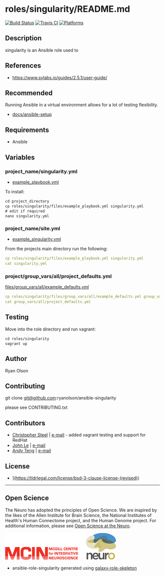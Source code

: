 # roles/singularity/README.md

[![Build Status](https://travis-ci.org/cjsteel/singularity.svg?branch=master)](https://travis-ci.org/cjsteel/singularity)
[![Travis CI](http://img.shields.io/travis/csteel/singularity/default.svg?style=flat)](http://travis-ci.org/csteel/singularity/default)
[![Platforms](http://img.shields.io/badge/platforms-debian%20/%20ubuntu-lightgrey.svg?style=flat)](#)

## Description

singularity is an Ansible role used to  

## References

* https://www.sylabs.io/guides/2.5.1/user-guide/

## Recommended

Running Ansible in a virtual environment allows for a lot of testing flexibility.

* [docs/ansible-setup](docs/ansible-setup.md)

## Requirements

* Ansible

## Variables

### project_name/singularity.yml

* [example_playbook.yml](files/example_playbook.yml)

To install:

```shell
cd project_directory
cp roles/singularity/files/example_playbook.yml singularity.yml
# edit if required
nano singularity.yml
```

### project_name/site.yml

* [example_singularity.yml](files/example_site.yml)

From the projects main directory run the following:

```yaml
cp roles/singularity/files/example_playbook.yml singularity.yml
cat singularity.yml
```

### project/group_vars/all/project_defaults.yml

[files/group_vars/all/example_defaults.yml](files/group_vars/all/example_defaults.yml)

```yaml
cp roles/singularity/files/group_vars/all/example_defaults.yml group_vars/all/project_defaults.yml
cat group_vars/all/project_defaults.yml
```

## Testing

Move into the role directory and run vagrant:

```shell
cd roles/singularity
vagrant up
```

## Author

Ryan Olson

Contributing
------------

git clone git@github.com:ryanolson/ansible-singularity

please see CONTRIBUTING.txt

## Contributors

- [Christopher Steel](http://mcin-cnim.ca/) | [e-mail](mailto:christopher.steel@mcgill.ca) - added vagrant testing and support for RedHat
- [John Le](http://mcin-cnim.ca/) | [e-mail](mailto:john.le@mcgill.ca)
- [Andy Teng](http://mcin-cnim.ca/) | [e-mail](xiaoqiu.teng@mcgill.ca)

## License

* ](https://tldrlegal.com/license/bsd-3-clause-license-(revised))

***
## Open Science

The Neuro has adopted the principles of Open Science. We are inspired by the likes of the Allen Institute for Brain Science, the National Institutes of Health's Human Connectome project, and the Human Genome project. For additional information, please see [Open Science at the Neuro](https://www.mcgill.ca/neuro/open-science-0).

![neuro](imgs/mcin-neuro-logo.png)

  

* ansible-role-singularity generated using [galaxy-role-skeleton](https://github.com/cjsteel/galaxy-role-skeleton)
